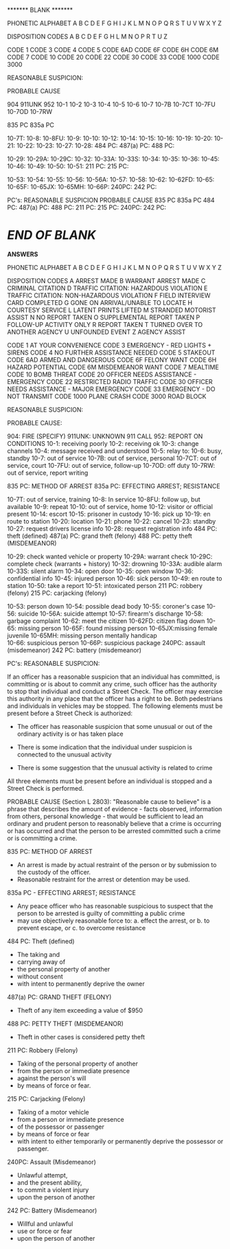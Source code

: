 ******* BLANK *******

PHONETIC ALPHABET 
A
B
C
D
E
F
G
H
I
J
K
L
M
N
O
P
Q
R
S
T
U
V
W
X
Y
Z

DISPOSITION CODES
A
B
C
D
E
F
G
H
L
M
N
O
P
R
T
U
Z

CODE 1
CODE 3
CODE 4
CODE 5
CODE 6AD
CODE 6F
CODE 6H
CODE 6M 
CODE 7
CODE 10 
CODE 20 
CODE 22
CODE 30 
CODE 33 
CODE 1000
CODE 3000

REASONABLE SUSPICION: 


PROBABLE CAUSE 

904
911UNK
952
10-1
10-2
10-3
10-4
10-5
10-6
10-7
10-7B
10-7CT
10-7FU
10-7OD
10-7RW

835 PC 
835a PC 

10-7T:
10-8:
10-8FU:
10-9:
10-10:
10-12:
10-14: 
10-15: 
10-16:
10-19:
10-20:
10-21:
10-22:
10-23:
10-27:
10-28:
484 PC: 
487(a) PC: 
488 PC: 

10-29:
10-29A:
10-29C:
10-32: 
10-33A:
10-33S:
10-34:
10-35:
10-36:
10-45:
10-46:
10-49:
10-50:
10-51:
211 PC:
215 PC: 


10-53: 
10-54: 
10-55:
10-56: 
10-56A: 
10-57: 
10-58: 
10-62: 
10-62FD: 
10-65: 
10-65F: 
10-65JX:
10-65MH:
10-66P:
240PC: 
242 PC: 

PC's: 
REASONABLE SUSPICION 
PROBABLE CAUSE 
835 PC 
835a PC 
484 PC: 
487(a) PC: 
488 PC: 
211 PC:
215 PC: 
240PC: 
242 PC: 

***END OF BLANK***
==========================================================================================================================

**ANSWERS** 

PHONETIC ALPHABET 
A
B
C
D
E
F
G
H
I
J
K
L
M
N
O
P
Q
R
S
T
U
V
W
X
Y
Z



DISPOSITION CODES
A ARREST MADE 
B WARRANT ARREST MADE 
C CRIMINAL CITATION 
D TRAFFIC CITATION: HAZARDOUS VIOLATION 
E TRAFFIC CITATION: NON-HAZARDOUS VIOLATION 
F FIELD INTERVIEW CARD COMPLETED 
G GONE ON ARRIVAL/UNABLE TO LOCATE 
H COURTESY SERVICE 
L LATENT PRINTS LIFTED 
M STRANDED MOTORIST ASSIST 
N NO REPORT TAKEN 
O SUPPLEMENTAL REPORT TAKEN 
P FOLLOW-UP ACTIVITY ONLY 
R REPORT TAKEN 
T TURNED OVER TO ANOTHER AGENCY 
U UNFOUNDED EVENT 
Z AGENCY ASSIST 

CODE 1 AT YOUR CONVENIENCE 
CODE 3 EMERGENCY - RED LIGHTS + SIRENS 
CODE 4 NO FURTHER ASSISTANCE NEEDED 
CODE 5 STAKEOUT 
CODE 6AD ARMED AND DANGEROUS 
CODE 6F FELONY WANT 
CODE 6H HAZARD POTENTIAL 
CODE 6M MISDEMEANOR WANT 
CODE 7 MEALTIME 
CODE 10 BOMB THREAT 
CODE 20 OFFICER NEEDS ASSISTANCE - EMERGENCY 
CODE 22 RESTRICTED RADIO TRAFFIC 
CODE 30 OFFICER NEEDS ASSISTANCE - MAJOR EMERGENCY 
CODE 33  EMERGENCY - DO NOT TRANSMIT 
CODE 1000 PLANE CRASH 
CODE 3000 ROAD BLOCK 

REASONABLE SUSPICION: 


PROBABLE CAUSE:

904: FIRE (SPECIFY)
911UNK: UNKNOWN 911 CALL 
952: REPORT ON CONDITIONS 
10-1: receiving poorly 
10-2: receiving ok 
10-3: change channels 
10-4: message received and understood 
10-5: relay to: 
10-6: busy, standby 
10-7: out of service 
10-7B: out of service, personal 
10-7CT: out of service, court 
10-7FU: out of service, follow-up 
10-7OD: off duty 
10-7RW: out of service, report writing 

835 PC: METHOD OF ARREST 
835a PC: EFFECTING ARREST; RESISTANCE 

10-7T: out of service, training 
10-8: In service 
10-8FU: follow up, but available 
10-9: repeat 
10-10: out of service, home 
10-12: visitor or official present 
10-14: escort 
10-15: prisoner in custody 
10-16: pick up
10-19: en route to station 
10-20: location 
10-21: phone 
10-22: cancel 
10-23: standby 
10-27: request drivers license info 
10-28: request registration info 
484 PC: theft (defined)
487(a) PC: grand theft (felony)
488 PC: petty theft (MISDEMEANOR)

10-29: check wanted vehicle or property 
10-29A: warrant check 
10-29C: complete check (warrants + history)
10-32: drowning 
10-33A: audible alarm 
10-33S: silent alarm 
10-34: open door 
10-35: open window 
10-36: confidential info 
10-45: injured person 
10-46: sick person 
10-49: en route to station 
10-50: take a report 
10-51: intoxicated person 
211 PC: robbery (felony)
215 PC: carjacking (felony)


10-53: person down 
10-54: possible dead body 
10-55: coroner's case 
10-56: suicide 
10-56A: suicide attempt 
10-57: firearm's discharge
10-58: garbage complaint 
10-62: meet the citizen 
10-62FD: citizen flag down 
10-65: missing person 
10-65F: found missing person 
10-65JX:missing female juvenile 
10-65MH: missing person mentally handicap  
10-66: suspicious person 
10-66P: suspicious package 
240PC: assault (misdemeanor)
242 PC: battery (misdemeanor)



PC's: 
REASONABLE SUSPICION: 

If an officer has a reasonable suspicion that an individual has committed, is committing or is about to commit any crime, such officer 
has the authority to stop that individual and conduct a Street Check. The officer may exercise this authority in any place that the officer 
has a right to be. Both pedestrians and individuals in vehicles may be stopped. The following elements must be present before a Street Check is authorized: 

* The officer has reasonable suspicion that some unusual or out of the ordinary activity is or has taken place

* There is some indication that the individual under suspicion is connected to the unusual activity

* There is some suggestion that the unusual activity is related to crime 

All three elements must be present before an individual is stopped and a Street Check is performed. 

PROBABLE CAUSE (Section L 2803):
"Reasonable cause to believe" is a phrase that describes the amount of evidence - facts observed, information from others, personal 
knowledge - that would be sufficient to lead an ordinary and prudent person to reasonably believe that a crime is occurring or has occurred and that the person to be arrested committed such a crime or is committing a crime.  


835 PC: METHOD OF ARREST 

- An arrest is made by actual restraint of the person or by submission to the custody of the officer. 
- Reasonable restraint for the arrest or detention may be used. 

835a PC - EFFECTING ARREST; RESISTANCE 

- Any peace officer who has reasonable suspicious to suspect that the person to be arrested is guilty of committing a public crime 
- may use objectively reasonable force to: 
a. effect the arrest, or 
b. to prevent escape, or 
c. to overcome resistance 


484 PC: Theft (defined)
- The taking and 
- carrying away of
- the personal property of another 
- without consent 
- with intent to permanently deprive the owner 


487(a) PC: GRAND THEFT (FELONY)
- Theft of any item exceeding a value of $950 

488 PC: PETTY THEFT (MISDEMEANOR)
- Theft in other cases is considered petty theft 

211 PC: Robbery (Felony)
- Taking of the personal property of another 
- from the person or immediate presence 
- against the person's will
- by means of force or fear.

215 PC: Carjacking (Felony)
- Taking of a motor vehicle 
- from a person or immediate presence
- of the possessor or passenger 
- by means of force or fear 
- with intent to either temporarily or permanently deprive the possessor or passenger. 

240PC: Assault (Misdemeanor)
- Unlawful attempt, 
- and the present ability, 
- to commit a violent injury 
- upon the person of another 

242 PC: Battery (Misdemeanor)
- Willful and unlawful 
- use or force or fear 
- upon the person of another 




